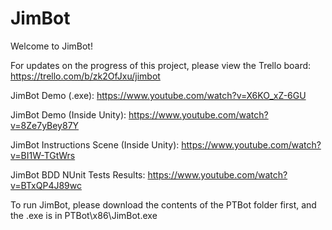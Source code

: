 # JimBot
Welcome to JimBot!

For updates on the progress of this project, please view the Trello board:
https://trello.com/b/zk2OfJxu/jimbot

JimBot Demo (.exe):
https://www.youtube.com/watch?v=X6KO_xZ-6GU

JimBot Demo (Inside Unity):
https://www.youtube.com/watch?v=8Ze7yBey87Y

JimBot Instructions Scene (Inside Unity):
https://www.youtube.com/watch?v=BI1W-TGtWrs

JimBot BDD NUnit Tests Results:
https://www.youtube.com/watch?v=BTxQP4J89wc


To run JimBot, please download the contents of the PTBot folder first, and the .exe is in PTBot\x86\JimBot.exe
